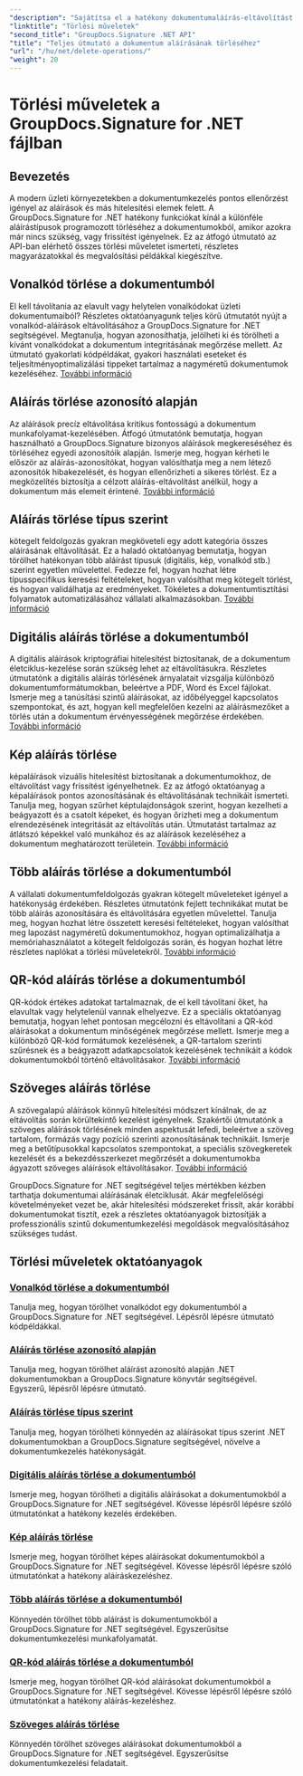 ```yaml
---
"description": "Sajátítsa el a hatékony dokumentumaláírás-eltávolítást a GroupDocs.Signature for .NET segítségével. Tanulja meg a vonalkódok, QR-kódok, digitális, szöveges és képes aláírások törlését átfogó, lépésről lépésre szóló oktatóanyagok segítségével."
"linktitle": "Törlési műveletek"
"second_title": "GroupDocs.Signature .NET API"
"title": "Teljes útmutató a dokumentum aláírásának törléséhez"
"url": "/hu/net/delete-operations/"
"weight": 20
---
```


# Törlési műveletek a GroupDocs.Signature for .NET fájlban

## Bevezetés

A modern üzleti környezetekben a dokumentumkezelés pontos ellenőrzést igényel az aláírások és más hitelesítési elemek felett. A GroupDocs.Signature for .NET hatékony funkciókat kínál a különféle aláírástípusok programozott törléséhez a dokumentumokból, amikor azokra már nincs szükség, vagy frissítést igényelnek. Ez az átfogó útmutató az API-ban elérhető összes törlési műveletet ismerteti, részletes magyarázatokkal és megvalósítási példákkal kiegészítve.

## Vonalkód törlése a dokumentumból
El kell távolítania az elavult vagy helytelen vonalkódokat üzleti dokumentumaiból? Részletes oktatóanyagunk teljes körű útmutatót nyújt a vonalkód-aláírások eltávolításához a GroupDocs.Signature for .NET segítségével. Megtanulja, hogyan azonosíthatja, jelölheti ki és törölheti a kívánt vonalkódokat a dokumentum integritásának megőrzése mellett. Az útmutató gyakorlati kódpéldákat, gyakori használati eseteket és teljesítményoptimalizálási tippeket tartalmaz a nagyméretű dokumentumok kezeléséhez. [További információ](./delete-barcode/)

## Aláírás törlése azonosító alapján
Az aláírások precíz eltávolítása kritikus fontosságú a dokumentum munkafolyamat-kezelésében. Átfogó útmutatónk bemutatja, hogyan használható a GroupDocs.Signature bizonyos aláírások megkereséséhez és törléséhez egyedi azonosítóik alapján. Ismerje meg, hogyan kérheti le először az aláírás-azonosítókat, hogyan valósíthatja meg a nem létező azonosítók hibakezelését, és hogyan ellenőrizheti a sikeres törlést. Ez a megközelítés biztosítja a célzott aláírás-eltávolítást anélkül, hogy a dokumentum más elemeit érintené. [További információ](./delete-signature-by-id/)

## Aláírás törlése típus szerint
kötegelt feldolgozás gyakran megköveteli egy adott kategória összes aláírásának eltávolítását. Ez a haladó oktatóanyag bemutatja, hogyan törölhet hatékonyan több aláírást típusuk (digitális, kép, vonalkód stb.) szerint egyetlen művelettel. Fedezze fel, hogyan hozhat létre típusspecifikus keresési feltételeket, hogyan valósíthat meg kötegelt törlést, és hogyan validálhatja az eredményeket. Tökéletes a dokumentumtisztítási folyamatok automatizálásához vállalati alkalmazásokban. [További információ](./delete-signature-by-type/)

## Digitális aláírás törlése a dokumentumból
A digitális aláírások kriptográfiai hitelesítést biztosítanak, de a dokumentum életciklus-kezelése során szükség lehet az eltávolításukra. Részletes útmutatónk a digitális aláírás törlésének árnyalatait vizsgálja különböző dokumentumformátumokban, beleértve a PDF, Word és Excel fájlokat. Ismerje meg a tanúsítási szintű aláírásokat, az időbélyeggel kapcsolatos szempontokat, és azt, hogyan kell megfelelően kezelni az aláírásmezőket a törlés után a dokumentum érvényességének megőrzése érdekében. [További információ](./delete-digital-signature/)

## Kép aláírás törlése
képaláírások vizuális hitelesítést biztosítanak a dokumentumokhoz, de eltávolítást vagy frissítést igényelhetnek. Ez az átfogó oktatóanyag a képaláírások pontos azonosításának és eltávolításának technikáit ismerteti. Tanulja meg, hogyan szűrhet képtulajdonságok szerint, hogyan kezelheti a beágyazott és a csatolt képeket, és hogyan őrizheti meg a dokumentum elrendezésének integritását az eltávolítás után. Útmutatást tartalmaz az átlátszó képekkel való munkához és az aláírások kezeléséhez a dokumentum meghatározott területein. [További információ](./delete-image-signature/)

## Több aláírás törlése a dokumentumból
A vállalati dokumentumfeldolgozás gyakran kötegelt műveleteket igényel a hatékonyság érdekében. Részletes útmutatónk fejlett technikákat mutat be több aláírás azonosítására és eltávolítására egyetlen művelettel. Tanulja meg, hogyan hozhat létre összetett keresési feltételeket, hogyan valósíthat meg lapozást nagyméretű dokumentumokhoz, hogyan optimalizálhatja a memóriahasználatot a kötegelt feldolgozás során, és hogyan hozhat létre részletes naplókat a törlési műveletekről. [További információ](./delete-multiple-signatures/)

## QR-kód aláírás törlése a dokumentumból
QR-kódok értékes adatokat tartalmaznak, de el kell távolítani őket, ha elavultak vagy helytelenül vannak elhelyezve. Ez a speciális oktatóanyag bemutatja, hogyan lehet pontosan megcélozni és eltávolítani a QR-kód aláírásokat a dokumentum minőségének megőrzése mellett. Ismerje meg a különböző QR-kód formátumok kezelésének, a QR-tartalom szerinti szűrésnek és a beágyazott adatkapcsolatok kezelésének technikáit a kódok dokumentumokból történő eltávolításakor. [További információ](./delete-qr-code-signature/)

## Szöveges aláírás törlése
A szövegalapú aláírások könnyű hitelesítési módszert kínálnak, de az eltávolítás során körültekintő kezelést igényelnek. Szakértői útmutatónk a szöveges aláírások törlésének minden aspektusát lefedi, beleértve a szöveg tartalom, formázás vagy pozíció szerinti azonosításának technikáit. Ismerje meg a betűtípusokkal kapcsolatos szempontokat, a speciális szövegkeretek kezelését és a bekezdésszerkezet megőrzését a dokumentumokba ágyazott szöveges aláírások eltávolításakor. [További információ](./delete-text-signature/)

GroupDocs.Signature for .NET segítségével teljes mértékben kézben tarthatja dokumentumai aláírásának életciklusát. Akár megfelelőségi követelményeket vezet be, akár hitelesítési módszereket frissít, akár korábbi dokumentumokat tisztít, ezek a részletes oktatóanyagok biztosítják a professzionális szintű dokumentumkezelési megoldások megvalósításához szükséges tudást.

## Törlési műveletek oktatóanyagok
### [Vonalkód törlése a dokumentumból](./delete-barcode/)
Tanulja meg, hogyan törölhet vonalkódot egy dokumentumból a GroupDocs.Signature for .NET segítségével. Lépésről lépésre útmutató kódpéldákkal.
### [Aláírás törlése azonosító alapján](./delete-signature-by-id/)
Tanulja meg, hogyan törölhet aláírást azonosító alapján .NET dokumentumokban a GroupDocs.Signature könyvtár segítségével. Egyszerű, lépésről lépésre útmutató.
### [Aláírás törlése típus szerint](./delete-signature-by-type/)
Tanulja meg, hogyan törölheti könnyedén az aláírásokat típus szerint .NET dokumentumokban a GroupDocs.Signature segítségével, növelve a dokumentumkezelés hatékonyságát.
### [Digitális aláírás törlése a dokumentumból](./delete-digital-signature/)
Ismerje meg, hogyan törölheti a digitális aláírásokat a dokumentumokból a GroupDocs.Signature for .NET segítségével. Kövesse lépésről lépésre szóló útmutatónkat a hatékony kezelés érdekében.
### [Kép aláírás törlése](./delete-image-signature/)
Ismerje meg, hogyan törölhet képes aláírásokat dokumentumokból a GroupDocs.Signature for .NET segítségével. Kövesse lépésről lépésre szóló útmutatónkat a hatékony aláíráskezeléshez.
### [Több aláírás törlése a dokumentumból](./delete-multiple-signatures/)
Könnyedén törölhet több aláírást is dokumentumokból a GroupDocs.Signature for .NET segítségével. Egyszerűsítse dokumentumkezelési munkafolyamatát.
### [QR-kód aláírás törlése a dokumentumból](./delete-qr-code-signature/)
Ismerje meg, hogyan törölhet QR-kód aláírásokat dokumentumokból a GroupDocs.Signature for .NET segítségével. Kövesse lépésről lépésre szóló útmutatónkat a hatékony aláírás-kezeléshez.
### [Szöveges aláírás törlése](./delete-text-signature/)
Könnyedén törölhet szöveges aláírásokat dokumentumokból a GroupDocs.Signature for .NET segítségével. Egyszerűsítse dokumentumkezelési feladatait.